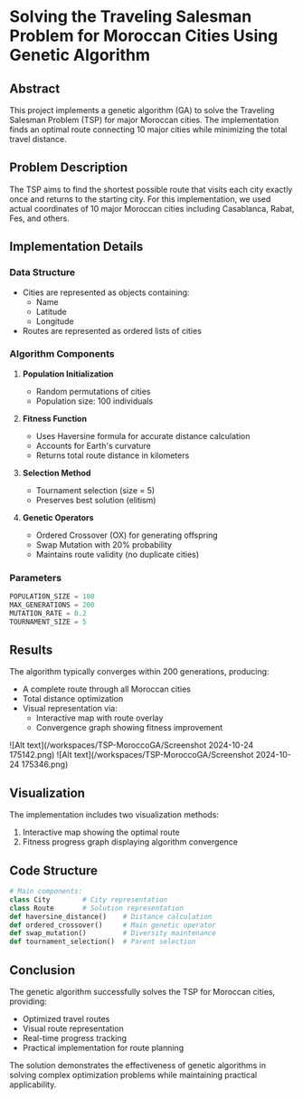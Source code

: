 # Solving the Traveling Salesman Problem for Moroccan Cities Using Genetic Algorithm

## Abstract
This project implements a genetic algorithm (GA) to solve the Traveling Salesman Problem (TSP) for major Moroccan cities. The implementation finds an optimal route connecting 10 major cities while minimizing the total travel distance.

## Problem Description
The TSP aims to find the shortest possible route that visits each city exactly once and returns to the starting city. For this implementation, we used actual coordinates of 10 major Moroccan cities including Casablanca, Rabat, Fes, and others.

## Implementation Details

### Data Structure
- Cities are represented as objects containing:
  - Name
  - Latitude
  - Longitude
- Routes are represented as ordered lists of cities

### Algorithm Components

1. **Population Initialization**
   - Random permutations of cities
   - Population size: 100 individuals

2. **Fitness Function**
   - Uses Haversine formula for accurate distance calculation
   - Accounts for Earth's curvature
   - Returns total route distance in kilometers

3. **Selection Method**
   - Tournament selection (size = 5)
   - Preserves best solution (elitism)

4. **Genetic Operators**
   - Ordered Crossover (OX) for generating offspring
   - Swap Mutation with 20% probability
   - Maintains route validity (no duplicate cities)

### Parameters
```python
POPULATION_SIZE = 100
MAX_GENERATIONS = 200
MUTATION_RATE = 0.2
TOURNAMENT_SIZE = 5
```

## Results
The algorithm typically converges within 200 generations, producing:
- A complete route through all Moroccan cities
- Total distance optimization
- Visual representation via:
  - Interactive map with route overlay
  - Convergence graph showing fitness improvement

![Alt text](/workspaces/TSP-MoroccoGA/Screenshot 2024-10-24 175142.png)
![Alt text](/workspaces/TSP-MoroccoGA/Screenshot 2024-10-24 175346.png)
## Visualization
The implementation includes two visualization methods:
1. Interactive map showing the optimal route
2. Fitness progress graph displaying algorithm convergence

## Code Structure
```python
# Main components:
class City        # City representation
class Route       # Solution representation
def haversine_distance()    # Distance calculation
def ordered_crossover()     # Main genetic operator
def swap_mutation()         # Diversity maintenance
def tournament_selection()  # Parent selection
```

## Conclusion
The genetic algorithm successfully solves the TSP for Moroccan cities, providing:
- Optimized travel routes
- Visual route representation
- Real-time progress tracking
- Practical implementation for route planning

The solution demonstrates the effectiveness of genetic algorithms in solving complex optimization problems while maintaining practical applicability.
